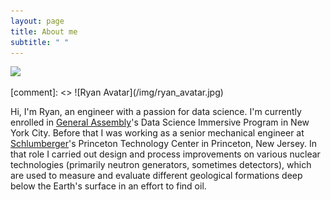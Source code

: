 ```yaml
---
layout: page
title: About me
subtitle: " "
---
```


<p align:"center">
<img src="https://github.com/ryanpmccaffrey/ryanpmccaffrey.github.io/blob/master/img/ryan_avatar.jpg">
</p>
[comment]: <> ![Ryan Avatar](/img/ryan_avatar.jpg)


Hi, I'm Ryan, an engineer with a passion for data science.  I'm currently enrolled in [General Assembly](https://generalassemb.ly/)'s Data Science Immersive Program in New York City.  Before that I was working as a senior mechanical engineer at [Schlumberger](http://www.slb.com/)'s Princeton Technology Center in Princeton, New Jersey.  In that role I carried out design and process improvements on various nuclear technologies (primarily neutron generators, sometimes detectors), which are used to measure and evaluate different geological formations deep below the Earth's surface in an effort to find oil.  